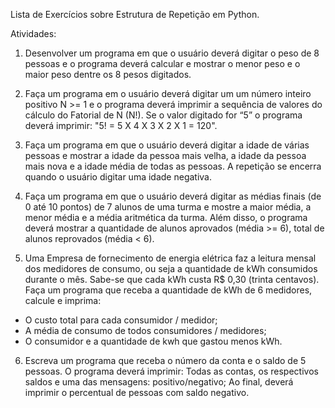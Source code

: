 Lista de Exercícios sobre Estrutura de Repetição em Python.

Atividades:

1. Desenvolver um programa em que o usuário deverá digitar o peso de 8 pessoas e o programa deverá calcular e mostrar o menor peso e o maior peso dentre os 8 pesos digitados.

2. Faça um programa em o usuário deverá digitar um um número inteiro positivo N >= 1 e o programa deverá imprimir a sequência de valores do cálculo do Fatorial de N (N!). Se o valor digitado for “5” o programa deverá imprimir: "5! = 5 X 4 X 3 X 2 X 1 = 120".

3. Faça um programa em que o usuário deverá digitar a idade de várias pessoas e mostrar a idade da pessoa mais velha, a idade da pessoa mais nova e a idade média de todas as pessoas. A repetição se encerra quando o usuário digitar uma idade negativa.

4. Faça um programa em que o usuário deverá digitar as médias finais (de 0 até 10 pontos) de 7 alunos de uma turma e mostre a maior média, a menor média e a média aritmética da turma. Além disso, o programa deverá mostrar a quantidade de alunos aprovados (média >= 6), total de alunos reprovados (média < 6).

5. Uma Empresa de fornecimento de energia elétrica faz a leitura mensal dos medidores de consumo, ou seja a quantidade de kWh consumidos durante o mês. Sabe-se que cada kWh custa R$ 0,30 (trinta centavos). Faça um programa que receba a quantidade de kWh de 6 medidores, calcule e imprima:
- O custo total para cada consumidor / medidor;
- A média de consumo de todos consumidores / medidores;
- O consumidor e a quantidade de kwh que gastou menos kWh.

6. Escreva um programa que receba o número da conta e o saldo de 5 pessoas. O programa deverá imprimir: Todas as contas, os respectivos saldos e uma das mensagens: positivo/negativo; Ao final, deverá imprimir o percentual de pessoas com saldo negativo.

